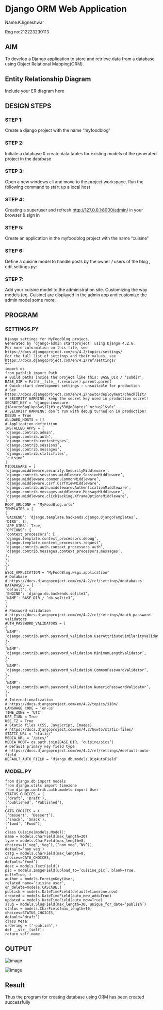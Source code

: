 # Django ORM Web Application
Name:K.ligneshwar

Reg no:212223230113

## AIM
To develop a Django application to store and retrieve data from a database using Object Relational Mapping(ORM).

## Entity Relationship Diagram

Include your ER diagram here

## DESIGN STEPS

### STEP 1:
Create a django project with the name “myfoodblog"

### STEP 2:
Initiate a database & create data tables for existing models of the generated project in the
database

### STEP 3:
Open a new windows cli and move to the project workspace. Run the following command to start
up a local host

### STEP 4:
Creating a superuser and refresh http://127.0.0.1:8000/admin/ in your browser & sign in

### STEP 5:
Create an application in the myfoodblog project with the name “cuisine"

### STEP 6:
Define a cuisine model to handle posts by the owner / users of the blog , edit settings.py:

### STEP 7:
Add your cuisine model to the administration site. Customizing the way models (eg. Cuisine) are
displayed in the admin app and customize the admin model some more.

## PROGRAM
### SETTINGS.PY
``````
Django settings for MyFoodBlog project.
Generated by ‘django-admin startproject’ using Django 4.2.6.
For more information on this file, see
https://docs.djangoproject.com/en/4.2/topics/settings/
For the full list of settings and their values, see
https://docs.djangoproject.com/en/4.2/ref/settings/
“””
import os
from pathlib import Path
# Build paths inside the project like this: BASE_DIR / ‘subdir’.
BASE_DIR = Path(__file__).resolve().parent.parent
# Quick-start development settings – unsuitable for production
# See https://docs.djangoproject.com/en/4.2/howto/deployment/checklist/
# SECURITY WARNING: keep the secret key used in production secret!
SECRET_KEY = ‘django-insecure-
@)&cuctn6pqlkpd&a$i7j#3_qy53#@o8%pte)^_nz!uq21&s0z’
# SECURITY WARNING: don’t run with debug turned on in production!
DEBUG = True
ALLOWED_HOSTS = []
# Application definition
INSTALLED_APPS = [
‘django.contrib.admin’,
‘django.contrib.auth’,
‘django.contrib.contenttypes’,
‘django.contrib.sessions’,
‘django.contrib.messages’,
‘django.contrib.staticfiles’,
‘cuisine’
]
MIDDLEWARE = [
‘django.middleware.security.SecurityMiddleware’,
‘django.contrib.sessions.middleware.SessionMiddleware’,
‘django.middleware.common.CommonMiddleware’,
‘django.middleware.csrf.CsrfViewMiddleware’,
‘django.contrib.auth.middleware.AuthenticationMiddleware’,
‘django.contrib.messages.middleware.MessageMiddleware’,
‘django.middleware.clickjacking.XframeOptionsMiddleware’,
]
ROOT_URLCONF = ‘MyFoodBlog.urls’
TEMPLATES = [
{
‘BACKEND’: ‘django.template.backends.django.DjangoTemplates’,
‘DIRS’: [],
‘APP_DIRS’: True,
‘OPTIONS’: {
‘context_processors’: [
‘django.template.context_processors.debug’,
‘django.template.context_processors.request’,
‘django.contrib.auth.context_processors.auth’,
‘django.contrib.messages.context_processors.messages’,
],
},
},
]
WSGI_APPLICATION = ‘MyFoodBlog.wsgi.application’
# Database
# https://docs.djangoproject.com/en/4.2/ref/settings/#databases
DATABASES = {
‘default’: {
‘ENGINE’: ‘django.db.backends.sqlite3’,
‘NAME’: BASE_DIR / ‘db.sqlite3’,
}
}
# Password validation
# https://docs.djangoproject.com/en/4.2/ref/settings/#auth-password-validators
AUTH_PASSWORD_VALIDATORS = [
{
‘NAME’: ‘django.contrib.auth.password_validation.UserAttributeSimilarityValidator’,
},
{
‘NAME’: ‘django.contrib.auth.password_validation.MinimumLengthValidator’,
},
{
‘NAME’: ‘django.contrib.auth.password_validation.CommonPasswordValidator’,
},
{
‘NAME’: ‘django.contrib.auth.password_validation.NumericPasswordValidator’,
},
]
# Internationalization
# https://docs.djangoproject.com/en/4.2/topics/i18n/
LANGUAGE_CODE = ‘en-us’
TIME_ZONE = ‘UTC’
USE_I18N = True
USE_TZ = True
# Static files (CSS, JavaScript, Images)
# https://docs.djangoproject.com/en/4.2/howto/static-files/
STATIC_URL = ‘static/’
MEDIA_URL = ‘/pics/’
MEDIA_ROOT= os.path.join(BASE_DIR, ‘cuisine/pics’)
# Default primary key field type
# https://docs.djangoproject.com/en/4.2/ref/settings/#default-auto-field
DEFAULT_AUTO_FIELD = ‘django.db.models.BigAutoField’
``````

### MODEL.PY
``````
from django.db import models
from django.utils import timezone
from django.contrib.auth.models import User
STATUS_CHOICES = (
(‘draft’, ‘Draft’),
(‘published’, ‘Published’),
)
CATG_CHOICES = (
(‘dessert’, ‘Dessert’),
(‘snack’, ‘Snack’),
(‘food’, ‘Food’),
)
class Cuisine(models.Model):
name = models.CharField(max_length=20)
type = models.CharField(max_length=8,
choices=((‘veg’,’Veg’),(‘non veg’,’NV’)),
default=’non veg’)
catg = models.CharField(max_length=8,
choices=CATG_CHOICES,
default=’food’)
desc = models.TextField()
pic = models.ImageField(upload_to=’cuisine_pic’, blank=True, null=True, )
author = models.ForeignKey(User,
related_name=’cuisine_user’,
on_delete=models.CASCADE,)
publish = models.DateTimeField(default=timezone.now)
created = models.DateTimeField(auto_now_add=True)
updated = models.DateTimeField(auto_now=True)
slug = models.SlugField(max_length=30, unique_for_date=’publish’)
status = models.CharField(max_length=10,
choices=STATUS_CHOICES,
default=’draft’)
class Meta:
ordering = (‘-publish’,)
def __str__(self):
return self.name
``````
## OUTPUT

![image](https://github.com/ligneshwar/django-orm-app/assets/149365037/6f3758b0-5226-41ce-ac9b-0911ecbf88d5)

![image](https://github.com/ligneshwar/django-orm-app/assets/149365037/755ef808-54e8-43e5-8f6d-0a2038f007cf)

## Result
Thus the program for creating database using ORM has been created successfully


